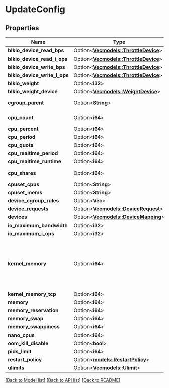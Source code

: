 # UpdateConfig

## Properties

Name | Type | Description | Notes
------------ | ------------- | ------------- | -------------
**blkio_device_read_bps** | Option<[**Vec<models::ThrottleDevice>**](ThrottleDevice.md)> |  | [optional]
**blkio_device_read_i_ops** | Option<[**Vec<models::ThrottleDevice>**](ThrottleDevice.md)> |  | [optional]
**blkio_device_write_bps** | Option<[**Vec<models::ThrottleDevice>**](ThrottleDevice.md)> |  | [optional]
**blkio_device_write_i_ops** | Option<[**Vec<models::ThrottleDevice>**](ThrottleDevice.md)> |  | [optional]
**blkio_weight** | Option<**i32**> |  | [optional]
**blkio_weight_device** | Option<[**Vec<models::WeightDevice>**](WeightDevice.md)> |  | [optional]
**cgroup_parent** | Option<**String**> | Applicable to UNIX platforms | [optional]
**cpu_count** | Option<**i64**> | Applicable to Windows | [optional]
**cpu_percent** | Option<**i64**> |  | [optional]
**cpu_period** | Option<**i64**> |  | [optional]
**cpu_quota** | Option<**i64**> |  | [optional]
**cpu_realtime_period** | Option<**i64**> |  | [optional]
**cpu_realtime_runtime** | Option<**i64**> |  | [optional]
**cpu_shares** | Option<**i64**> | Applicable to all platforms | [optional]
**cpuset_cpus** | Option<**String**> |  | [optional]
**cpuset_mems** | Option<**String**> |  | [optional]
**device_cgroup_rules** | Option<**Vec<String>**> |  | [optional]
**device_requests** | Option<[**Vec<models::DeviceRequest>**](DeviceRequest.md)> |  | [optional]
**devices** | Option<[**Vec<models::DeviceMapping>**](DeviceMapping.md)> |  | [optional]
**io_maximum_bandwidth** | Option<**i32**> |  | [optional]
**io_maximum_i_ops** | Option<**i32**> |  | [optional]
**kernel_memory** | Option<**i64**> | KernelMemory specifies the kernel memory limit (in bytes) for the container. Deprecated: kernel 5.4 deprecated kmem.limit_in_bytes. | [optional]
**kernel_memory_tcp** | Option<**i64**> |  | [optional]
**memory** | Option<**i64**> |  | [optional]
**memory_reservation** | Option<**i64**> |  | [optional]
**memory_swap** | Option<**i64**> |  | [optional]
**memory_swappiness** | Option<**i64**> |  | [optional]
**nano_cpus** | Option<**i64**> |  | [optional]
**oom_kill_disable** | Option<**bool**> |  | [optional]
**pids_limit** | Option<**i64**> |  | [optional]
**restart_policy** | Option<[**models::RestartPolicy**](RestartPolicy.md)> |  | [optional]
**ulimits** | Option<[**Vec<models::Ulimit>**](Ulimit.md)> |  | [optional]

[[Back to Model list]](../README.md#documentation-for-models) [[Back to API list]](../README.md#documentation-for-api-endpoints) [[Back to README]](../README.md)


